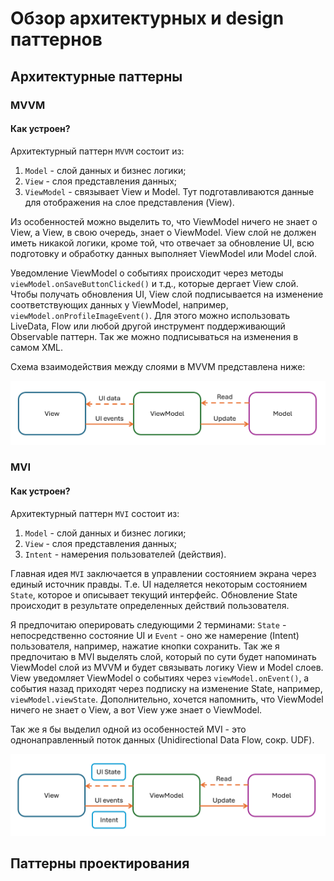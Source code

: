 # Обзор архитектурных и design паттернов

## Архитектурные паттерны

### MVVM

#### Как устроен?

Архитектурный паттерн `MVVM` состоит из:
1) `Model` - слой данных и бизнес логики;
2) `View` - слоя представления данных;
3) `ViewModel` - связывает View и Model. Тут подготавливаются данные для отображения на слое представления (View).

Из особенностей можно выделить то, что ViewModel ничего не знает о View, а View, в свою очередь, знает о ViewModel.
View слой не должен иметь никакой логики, кроме той, что отвечает за обновление UI, всю подготовку и обработку данных выполняет ViewModel или Model слой.

Уведомление ViewModel о событиях происходит через методы `viewModel.onSaveButtonClicked()` и т.д., которые дергает View слой.
Чтобы получать обновления UI, View слой подписывается на изменение соответствующих данных у ViewModel, например, `viewModel.onProfileImageEvent()`.
Для этого можно использовать LiveData, Flow или любой другой инструмент поддерживающий Observable паттерн.
Так же можно подписываться на изменения в самом XML.

Схема взаимодействия между слоями в MVVM представлена ниже:

![img.png](images/img1.png)

### MVI

#### Как устроен?

Архитектурный паттерн `MVI` состоит из:
1) `Model` - слой данных и бизнес логики;
2) `View` - слоя представления данных;
3) `Intent` - намерения пользователей (действия).

Главная идея `MVI` заключается в управлении состоянием экрана через единый источник правды.
Т.е. UI наделяется некоторым состоянием `State`, которое и описывает текущий интерфейс.
Обновление State происходит в результате определенных действий пользователя.

Я предпочитаю оперировать следующими 2 терминами: `State` - непосредственно состояние UI и `Event` - оно же намерение (Intent) пользователя, например, нажатие кнопки сохранить.
Так же я предпочитаю в MVI выделять слой, который по сути будет напоминать ViewModel слой из MVVM и будет связывать логику View и Model слоев.
View уведомляет ViewModel о событиях через `viewModel.onEvent()`, а события назад приходят через подписку на изменение State, например, `viewModel.viewState`.
Дополнительно, хочется напомнить, что ViewModel ничего не знает о View, а вот View уже знает о ViewModel.

Так же я бы выделил одной из особенностей MVI - это однонаправленный поток данных (Unidirectional Data Flow, сокр. UDF).

![img.png](images/img2.png)

## Паттерны проектирования